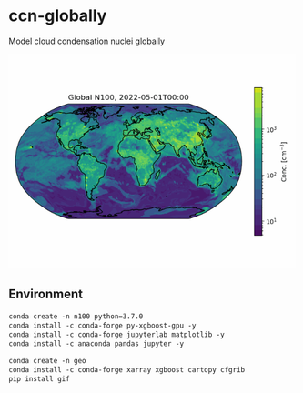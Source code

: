 
# ccn-globally

Model cloud condensation nuclei globally

![](figures/global_ccn.gif)

## Environment

```
conda create -n n100 python=3.7.0
conda install -c conda-forge py-xgboost-gpu -y
conda install -c conda-forge jupyterlab matplotlib -y
conda install -c anaconda pandas jupyter -y
```

```
conda create -n geo
conda install -c conda-forge xarray xgboost cartopy cfgrib
pip install gif
```